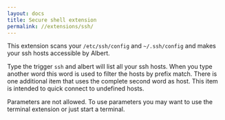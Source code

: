 ```yaml
---
layout: docs
title: Secure shell extension
permalink: //extensions/ssh/
---
```


This extension scans your `/etc/ssh/config` and `~/.ssh/config` and makes your ssh hosts accessible by Albert.

Type the trigger `ssh` and albert will list all your ssh hosts. When you type another word this word is used to filter the hosts by prefix match. There is one additional item that uses the complete second word as host. This item is intended to quick connect to undefined hosts.

Parameters are not allowed. To use parameters you may want to use the terminal extension or just start a terminal.
